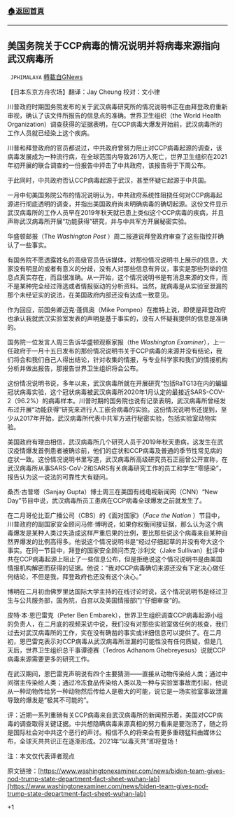 ###  [:house:返回首頁](https://github.com/ourhimalayas/txt)
---

## 美国务院关于CCP病毒的情况说明并将病毒来源指向武汉病毒所
` JPHIMALAYA` [轉載自GNews](https://gnews.org/zh-hans/983128/)

【日本东京方舟农场】翻译：Jay Cheung   校对：文小律

川普政府时期国务院发布的关于武汉病毒研究所的情况说明书正在由拜登政府重新审视，确认了该文件所报告的信息点的准确。世界卫生组织（the World Health Organization）调查获得的证据表明，在CCP病毒大爆发开始前，武汉病毒所的工作人员就已经染上这个疾病。

川普和拜登政府的官员都说过，中共政府曾努力阻止对CCP病毒起源的调查，该病毒发展成为一种流行病，在全球范围内导致261万人死亡，世界卫生组织在2021年初开展的联合调查的一份报告中抨击了中共政府，该报告将于下周公布。

于此同时，中共政府否认CCP病毒起源于武汉，甚至怀疑它起源于中共国。

一月中旬美国务院公布的情况说明认为，中共政府系统性阻挠任何对CCP病毒起源进行彻底透明的调查，并指出美国政府尚未明确病毒的确切起源。这份文件显示武汉病毒所的工作人员早在2019年秋天就已患上类似这个CCP病毒的疾病，并且声称武汉病毒所开展“功能获得”研究，并与中共军方开展秘密实验。

华盛顿邮报（The *Washington Post* ）周二报道说拜登政府审查了这些指控并确认了一些事实。

有国务院不愿透露姓名的高级官员告诉媒体，对那份情况说明书上展示的信息，大家没有明显的或者有意义的分歧，没有人对那些信息有异议，事实是那些列举的信息点真实存在，而且很准确。从一开始，这个情况说明书是有消息来源的文件，而不是某种完全经过筛选或者情报驱动的分析资料。当然，就病毒是从实验室泄漏的那个未经证实的说法，在美国政府内部还没有达成一致意见。

作为回应，前国务卿迈克·蓬佩奥（Mike Pompeo）在推特上说，即使是拜登政府也承认我就武汉实验室发表的声明是基于事实的，没有人怀疑我提供的信息是准确的。

国务院一位发言人周三告诉华盛顿观察家报（the *Washington Examiner*），上一任政府于一月十五日发布的那份情况说明书关于CCP病毒的来源并没有结论，我们将会和我们自己人得出结论，针对收集的情报，与专业科学家和我们的情报机构分析并做出报告，那报告世界卫生组织将会公布。

这份情况说明书说，多年以来，武汉病毒所就在开展研究“包括RaTG13在内的蝙蝠冠状病毒实验，这个冠状病毒被武汉病毒所2020年1月认定的最接近SARS-COV-2（96.2%）的病毒样本。川普时期的国务院也说有记录表明，武汉病毒所曾经发布过开展“功能获得”研究来进行人工嵌合病毒的实验。这份情况说明书还提到，至少从2017年开始，武汉病毒所代表中共军方进行秘密实验，包括实验室动物实验。

美国政府有理由相信，武汉病毒所几个研究人员于2019年秋天患病，这发生在武汉疫情爆发首例患者被确诊前，他们的症状和CCP病毒及普通的季节性常见病的症状一致。这份情况说明书里写道，武汉病毒所高级研究员石正丽曾公开宣称，在武汉病毒所从事SARS-CoV-2和SARS有关病毒研究工作的员工和学生“零感染”，报告认为这一说法的可靠性大有疑问。

桑杰·古普塔（Sanjay Gupta）博士周三在美国有线电视新闻网（CNN）“New Day”节目中说，武汉病毒所员工患病在CCP病毒全球爆发之前就发生了。

在二月哥伦比亚广播公司（CBS）的《面对国家》（*Face the Nation* ）节目中，川普政府的副国家安全顾问马修·博明说，如果你权衡间接证据，那么认为这个病毒爆发是某种人类过失造成这样严重后果的比例，要比那些说这个病毒来自某种自然界爆发的比例高得多。他说这个情况说明书是“经过仔细起草的并没有夸大这个事实。在同一节目中，拜登的国家安全顾问杰克·沙利文（Jake Sullivan）批评中共在CCP病毒起源上阻止了一些信息公布，但是拒绝说这个情况说明书是由美国情报机构解密而获得的证据。他说：“我对CCP病毒确切来源还没有下定决心做任何结论，不但是我，拜登政府也还没有这个决心。”

博明在二月初由佛罗里达国际大学主持的在线讨论时说，这个情况说明书是经过卫生与公共服务部，国务院，白宫以及美国情报部门“仔细审查“的。

皮特·本·恩巴雷克（Peter Ben Embarek），世界卫生组织调查CCP病毒起源小组的负责人，在二月底的视频采访中说，我们没有对那些实验室做任何的核查，我们过去对武汉病毒所的工作，实在没有确凿的事实或详细信息可以提供了。在二月初，恩巴雷克表示对CCP病毒从武汉病毒所泄漏的可能性没有任何质疑，但是几天后，世界卫生组织总干事谭德赛（Tedros Adhanom Ghebreyesus）说就CCP病毒来源需要更多的研究工作。

在武汉期间，恩巴雷克声明说有四个主要猜测——直接从动物传染给人类；通过中间宿主传染给人类；通过冷冻食品传染给人类以及一种与实验室事故而引起，他说从一种动物传给另一种动物然后传给人是极大的可能，说它是一场实验室事故泄漏导致的爆发是“极其不可能的”。

评：近期一系列重磅有关CCP病毒来自武汉病毒所的新闻预示着，美国对CCP病毒的调查取得关键证据。中共想隐瞒病毒来源真相的努力看来是要泡汤了，随之将是国际社会对中共这个恶行的声讨。相信不久的将来会有更多重磅猛料由媒体公布，全球灭共共识正在逐渐形成。2021年“以毒灭共”即将登场！

注：本文仅代表译者观点

原文链接：[https://www.washingtonexaminer.com/news/biden-team-gives-nod-trump-state-department-fact-sheet-wuhan-lab](https://www.washingtonexaminer.com/news/biden-team-gives-nod-trump-state-department-fact-sheet-wuhan-lab)

+1
